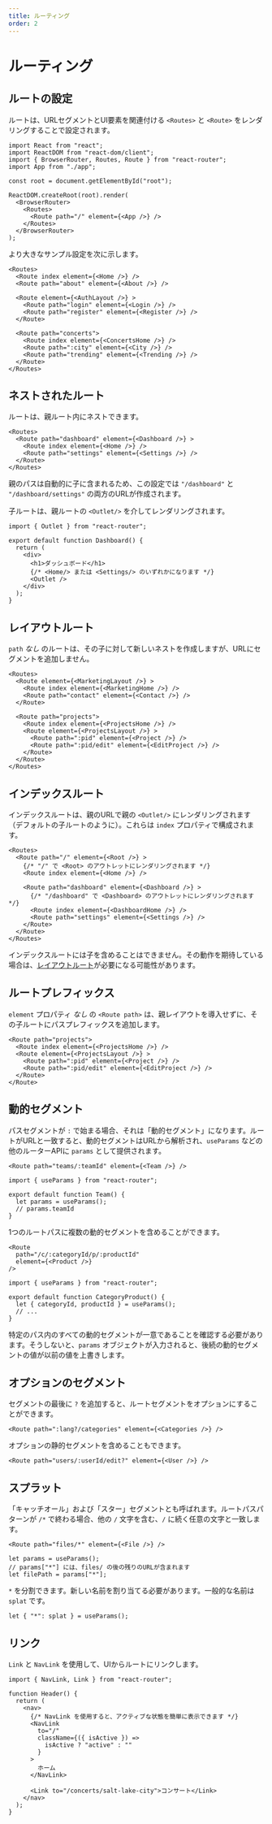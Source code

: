 ```yaml
---
title: ルーティング
order: 2
---
```


# ルーティング

## ルートの設定

ルートは、URLセグメントとUI要素を関連付ける `<Routes>` と `<Route>` をレンダリングすることで設定されます。

```tsx
import React from "react";
import ReactDOM from "react-dom/client";
import { BrowserRouter, Routes, Route } from "react-router";
import App from "./app";

const root = document.getElementById("root");

ReactDOM.createRoot(root).render(
  <BrowserRouter>
    <Routes>
      <Route path="/" element={<App />} />
    </Routes>
  </BrowserRouter>
);
```

より大きなサンプル設定を次に示します。

```tsx
<Routes>
  <Route index element={<Home />} />
  <Route path="about" element={<About />} />

  <Route element={<AuthLayout />} >
    <Route path="login" element={<Login />} />
    <Route path="register" element={<Register />} />
  </Route>

  <Route path="concerts">
    <Route index element={<ConcertsHome />} />
    <Route path=":city" element={<City />} />
    <Route path="trending" element={<Trending />} />
  </Route>
</Routes>
```

## ネストされたルート

ルートは、親ルート内にネストできます。

```tsx
<Routes>
  <Route path="dashboard" element={<Dashboard />} >
    <Route index element={<Home />} />
    <Route path="settings" element={<Settings />} />
  </Route>
</Routes>
```

親のパスは自動的に子に含まれるため、この設定では `"/dashboard"` と `"/dashboard/settings"` の両方のURLが作成されます。

子ルートは、親ルートの `<Outlet/>` を介してレンダリングされます。

```tsx filename=app/dashboard.tsx
import { Outlet } from "react-router";

export default function Dashboard() {
  return (
    <div>
      <h1>ダッシュボード</h1>
      {/* <Home/> または <Settings/> のいずれかになります */}
      <Outlet />
    </div>
  );
}
```

## レイアウトルート

`path` _なし_ のルートは、その子に対して新しいネストを作成しますが、URLにセグメントを追加しません。

```tsx lines=[2,9]
<Routes>
  <Route element={<MarketingLayout />} >
    <Route index element={<MarketingHome />} />
    <Route path="contact" element={<Contact />} />
  </Route>

  <Route path="projects">
    <Route index element={<ProjectsHome />} />
    <Route element={<ProjectsLayout />} >
      <Route path=":pid" element={<Project />} />
      <Route path=":pid/edit" element={<EditProject />} />
    </Route>
  </Route>
</Routes>
```

## インデックスルート

インデックスルートは、親のURLで親の `<Outlet/>` にレンダリングされます（デフォルトの子ルートのように）。これらは `index` プロパティで構成されます。

```tsx lines=[4,8]
<Routes>
  <Route path="/" element={<Root />} >
    {/* "/" で <Root> のアウトレットにレンダリングされます */}
    <Route index element={<Home />} />

    <Route path="dashboard" element={<Dashboard />} >
      {/* "/dashboard" で <Dashboard> のアウトレットにレンダリングされます */}
      <Route index element={<DashboardHome />} />
      <Route path="settings" element={<Settings />} />
    </Route>
  </Route>
</Routes>
```

インデックスルートには子を含めることはできません。その動作を期待している場合は、[レイアウトルート](#レイアウトルート)が必要になる可能性があります。

## ルートプレフィックス

`element` プロパティ _なし_ の `<Route path>` は、親レイアウトを導入せずに、その子ルートにパスプレフィックスを追加します。

```tsx filename=app/routes.ts lines=[1]
<Route path="projects">
  <Route index element={<ProjectsHome />} />
  <Route element={<ProjectsLayout />} >
    <Route path=":pid" element={<Project />} />
    <Route path=":pid/edit" element={<EditProject />} />
  </Route>
</Route>
```

## 動的セグメント

パスセグメントが `:` で始まる場合、それは「動的セグメント」になります。ルートがURLと一致すると、動的セグメントはURLから解析され、`useParams` などの他のルーターAPIに `params` として提供されます。

```tsx
<Route path="teams/:teamId" element={<Team />} />
```

```tsx filename=app/team.tsx
import { useParams } from "react-router";

export default function Team() {
  let params = useParams();
  // params.teamId
}
```

1つのルートパスに複数の動的セグメントを含めることができます。

```tsx
<Route
  path="/c/:categoryId/p/:productId"
  element={<Product />}
/>
```

```tsx filename=app/category-product.tsx
import { useParams } from "react-router";

export default function CategoryProduct() {
  let { categoryId, productId } = useParams();
  // ...
}
```

特定のパス内のすべての動的セグメントが一意であることを確認する必要があります。そうしないと、`params` オブジェクトが入力されると、後続の動的セグメントの値が以前の値を上書きします。

## オプションのセグメント

セグメントの最後に `?` を追加すると、ルートセグメントをオプションにすることができます。

```tsx
<Route path=":lang?/categories" element={<Categories />} />
```

オプションの静的セグメントを含めることもできます。

```tsx
<Route path="users/:userId/edit?" element={<User />} />
```

## スプラット

「キャッチオール」および「スター」セグメントとも呼ばれます。ルートパスパターンが `/*` で終わる場合、他の `/` 文字を含む、`/` に続く任意の文字と一致します。

```tsx
<Route path="files/*" element={<File />} />
```

```tsx
let params = useParams();
// params["*"] には、files/ の後の残りのURLが含まれます
let filePath = params["*"];
```

`*` を分割できます。新しい名前を割り当てる必要があります。一般的な名前は `splat` です。

```tsx
let { "*": splat } = useParams();
```

## リンク

`Link` と `NavLink` を使用して、UIからルートにリンクします。

```tsx
import { NavLink, Link } from "react-router";

function Header() {
  return (
    <nav>
      {/* NavLink を使用すると、アクティブな状態を簡単に表示できます */}
      <NavLink
        to="/"
        className={({ isActive }) =>
          isActive ? "active" : ""
        }
      >
        ホーム
      </NavLink>

      <Link to="/concerts/salt-lake-city">コンサート</Link>
    </nav>
  );
}
```
